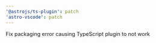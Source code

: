 ```yaml
---
'@astrojs/ts-plugin': patch
'astro-vscode': patch
---
```


Fix packaging error causing TypeScript plugin to not work
